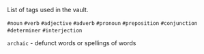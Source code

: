 List of tags used in the vault.

`#noun`
`#verb`
`#adjective`
`#adverb`
`#pronoun`
`#preposition`
`#conjunction`
`#determiner`
`#interjection`

`archaic` - defunct words or spellings of words